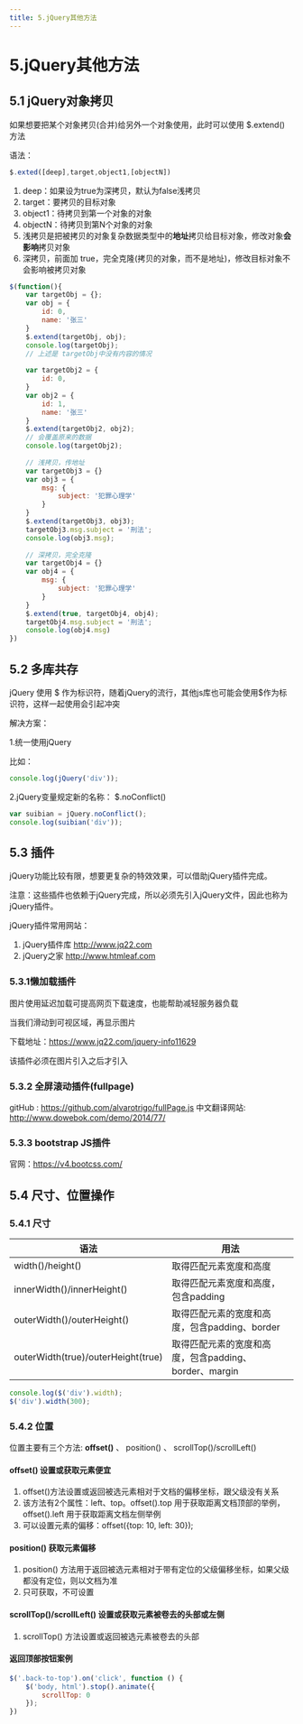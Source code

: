 ```yaml
---
title: 5.jQuery其他方法
---
```


# 5.jQuery其他方法

## 5.1 jQuery对象拷贝

如果想要把某个对象拷贝(合并)给另外一个对象使用，此时可以使用 $.extend() 方法

语法：

```javascript
$.exted([deep],target,object1,[objectN])
```

1. deep：如果设为true为深拷贝，默认为false浅拷贝
2. target：要拷贝的目标对象
3. object1：待拷贝到第一个对象的对象
4. objectN：待拷贝到第N个对象的对象
5. 浅拷贝是把被拷贝的对象复杂数据类型中的**地址**拷贝给目标对象，修改对象**会影响**拷贝对象
6. 深拷贝，前面加 true，完全克隆(拷贝的对象，而不是地址)，修改目标对象不会影响被拷贝对象



```javascript
$(function(){
	var targetObj = {};
    var obj = {
        id: 0,
        name: '张三'
    }
    $.extend(targetObj, obj);
    console.log(targetObj);
    // 上述是 targetObj中没有内容的情况
    
    var targetObj2 = {
        id: 0,
    }
    var obj2 = {
        id: 1,
        name: '张三'
    }
    $.extend(targetObj2, obj2);
    // 会覆盖原来的数据
    console.log(targetObj2);
    
    // 浅拷贝，传地址
    var targetObj3 = {}
    var obj3 = {
        msg: {
            subject: '犯罪心理学'
        }
    }
    $.extend(targetObj3, obj3);
    targetObj3.msg.subject = '刑法';
    console.log(obj3.msg);
    
    // 深拷贝，完全克隆
    var targetObj4 = {}
    var obj4 = {
        msg: {
            subject: '犯罪心理学'
        }
    }
    $.extend(true, targetObj4, obj4);
    targetObj4.msg.subject = '刑法';
    console.log(obj4.msg)
})
```



## 5.2 多库共存

jQuery 使用 $ 作为标识符，随着jQuery的流行，其他js库也可能会使用$作为标识符，这样一起使用会引起冲突

解决方案：

1.统一使用jQuery

比如：

```javascript
console.log(jQuery('div'));
```

2.jQuery变量规定新的名称： $.noConflict()

```javascript
var suibian = jQuery.noConflict();
console.log(suibian('div'));
```



## 5.3 插件

jQuery功能比较有限，想要更复杂的特效效果，可以借助jQuery插件完成。

注意：这些插件也依赖于jQuery完成，所以必须先引入jQuery文件，因此也称为jQuery插件。

jQuery插件常用网站：

1. jQuery插件库 http://www.jq22.com
2. jQuery之家 http://www.htmleaf.com



### 5.3.1懒加载插件

图片使用延迟加载可提高网页下载速度，也能帮助减轻服务器负载

当我们滑动到可视区域，再显示图片

下载地址：https://www.jq22.com/jquery-info11629

该插件必须在图片引入之后才引入



### 5.3.2 全屏滚动插件(fullpage)

gitHub : https://github.com/alvarotrigo/fullPage.js
中文翻译网站: http://www.dowebok.com/demo/2014/77/



### 5.3.3 bootstrap JS插件

官网：https://v4.bootcss.com/



## 5.4 尺寸、位置操作

### 5.4.1 尺寸

| 语法                               | 用法                                                  |
| ---------------------------------- | ----------------------------------------------------- |
| width()/height()                   | 取得匹配元素宽度和高度                                |
| innerWidth()/innerHeight()         | 取得匹配元素宽度和高度，包含padding                   |
| outerWidth()/outerHeight()         | 取得匹配元素的宽度和高度，包含padding、border         |
| outerWidth(true)/outerHeight(true) | 取得匹配元素的宽度和高度，包含padding、border、margin |

```javascript
console.log($('div').width);
$('div').width(300);
```



### 5.4.2 位置

位置主要有三个方法: **offset()** 、 position() 、 scrollTop()/scrollLeft()

#### offset() 设置或获取元素便宜

1. offset()方法设置或返回被选元素相对于文档的偏移坐标，跟父级没有关系
2. 该方法有2个属性：left、top。offset().top 用于获取距离文档顶部的举例，offset().left 用于获取距离文档左侧举例
3. 可以设置元素的偏移：offset({top: 10, left: 30});



#### position() 获取元素偏移

1. position() 方法用于返回被选元素相对于带有定位的父级偏移坐标，如果父级都没有定位，则以文档为准
2. 只可获取，不可设置



#### scrollTop()/scrollLeft() 设置或获取元素被卷去的头部或左侧

1. scrollTop() 方法设置或返回被选元素被卷去的头部



#### 返回顶部按钮案例

```javascript
$('.back-to-top').on('click', function () {
	$('body, html').stop().animate({
        scrollTop: 0
    });
})
```

